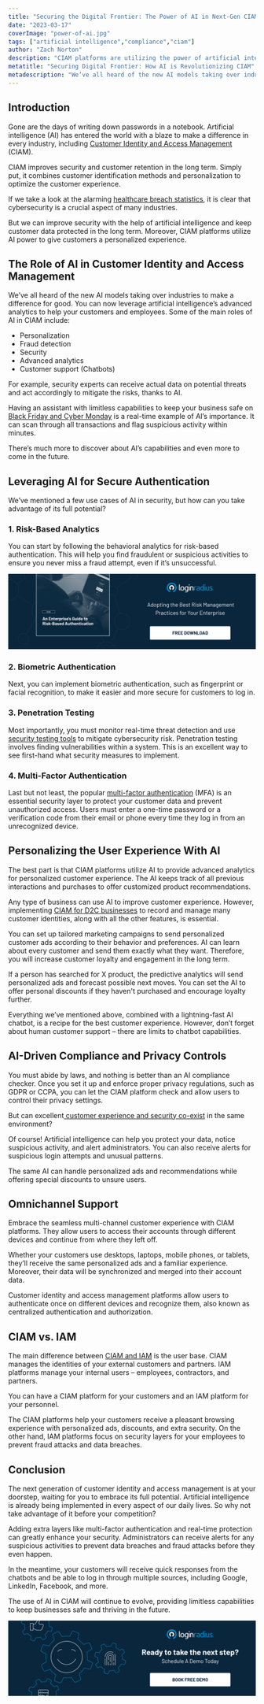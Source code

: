 ```yaml
---
title: "Securing the Digital Frontier: The Power of AI in Next-Gen CIAM"
date: "2023-03-17"
coverImage: "power-of-ai.jpg"
tags: ["artificial intelligence","compliance","ciam"] 
author: "Zach Norton"
description: "CIAM platforms are utilizing the power of artificial intelligence to give customers a personalized experience. This blog gives a walkthrough of some of the key roles of AI in CIAM, including personalization, security and advanced analytics."
metatitle: "Securing Digital Frontier: How AI is Revolutionizing CIAM"
metadescription: "We’ve all heard of the new AI models taking over industries. You can now leverage AI’s advanced analytics in CIAM to help your customers."
---
```


## Introduction

Gone are the days of writing down passwords in a notebook. Artificial intelligence (AI) has entered the world with a blaze to make a difference in every industry, including [Customer Identity and Access Management](https://www.loginradius.com/blog/identity/customer-identity-and-access-management/) (CIAM).

CIAM improves security and customer retention in the long term. Simply put, it combines customer identification methods and personalization to optimize the customer experience.

If we take a look at the alarming [healthcare breach statistics](https://resources.freeagentcrm.com/healthcare-data-breach-statistics/), it is clear that cybersecurity is a crucial aspect of many industries.

But we can improve security with the help of artificial intelligence and keep customer data protected in the long term. Moreover, CIAM platforms utilize AI power to give customers a personalized experience.

## The Role of AI in Customer Identity and Access Management

We’ve all heard of the new AI models taking over industries to make a difference for good. You can now leverage artificial intelligence’s advanced analytics to help your customers and employees. Some of the main roles of AI in CIAM include:

* Personalization
* Fraud detection
* Security
* Advanced analytics
* Customer support (Chatbots)

For example, security experts can receive actual data on potential threats and act accordingly to mitigate the risks, thanks to AI.

Having an assistant with limitless capabilities to keep your business safe on [Black Friday and Cyber Monday](https://www.loginradius.com/blog/identity/10-black-friday-cyber-monday-tips-for-businesses/) is a real-time example of AI’s importance. It can scan through all transactions and flag suspicious activity within minutes. 

There’s much more to discover about AI’s capabilities and even more to come in the future.

## Leveraging AI for Secure Authentication

We’ve mentioned a few use cases of AI in security, but how can you take advantage of its full potential? 

### 1. Risk-Based Analytics

You can start by following the behavioral analytics for risk-based authentication. This will help you find fraudulent or suspicious activities to ensure you never miss a fraud attempt, even if it’s unsuccessful.

[![GD-EG-to-RBA](GD-EG-to-RBA.png)](https://www.loginradius.com/resource/an-enterprises-guide-to-risk-based-authentication/)

### 2. Biometric Authentication

Next, you can implement biometric authentication, such as fingerprint or facial recognition, to make it easier and more secure for customers to log in.

### 3. Penetration Testing

Most importantly, you must monitor real-time threat detection and use [security testing tools](https://pentest-tools.com/alltools) to mitigate cybersecurity risk. Penetration testing involves finding vulnerabilities within a system. This is an excellent way to see first-hand what security measures to implement.

### 4. Multi-Factor Authentication

Last but not least, the popular [multi-factor authentication](https://www.loginradius.com/multi-factor-authentication/) (MFA) is an essential security layer to protect your customer data and prevent unauthorized access. Users must enter a one-time password or a verification code from their email or phone every time they log in from an unrecognized device.

## Personalizing the User Experience With AI

The best part is that CIAM platforms utilize AI to provide advanced analytics for personalized customer experience. The AI keeps track of all previous interactions and purchases to offer customized product recommendations.

Any type of business can use AI to improve customer experience. However, implementing [CIAM for D2C businesses](https://www.loginradius.com/blog/identity/d2c-brands-utilize-ciam-for-growth/) to record and manage many customer identities, along with all the other features, is essential.

You can set up tailored marketing campaigns to send personalized customer ads according to their behavior and preferences. AI can learn about every customer and send them exactly what they want. Therefore, you will increase customer loyalty and engagement in the long term.

If a person has searched for X product, the predictive analytics will send personalized ads and forecast possible next moves. You can set the AI to offer personal discounts if they haven't purchased and encourage loyalty further.

Everything we’ve mentioned above, combined with a lightning-fast AI chatbot, is a recipe for the best customer experience. However, don’t forget about human customer support – there are limits to chatbot capabilities.

## AI-Driven Compliance and Privacy Controls

You must abide by laws, and nothing is better than an AI compliance checker. Once you set it up and enforce proper privacy regulations, such as GDPR or CCPA, you can let the CIAM platform check and allow users to control their privacy settings.

But can excellent[ customer experience and security co-exist](https://www.loginradius.com/blog/identity/security-ux-can-coexist/) in the same environment?

Of course! Artificial intelligence can help you protect your data, notice suspicious activity, and alert administrators. You can also receive alerts for suspicious login attempts and unusual patterns.

The same AI can handle personalized ads and recommendations while offering special discounts to unsure users.

## Omnichannel Support

Embrace the seamless multi-channel customer experience with CIAM platforms. They allow users to access their accounts through different devices and continue from where they left off.

Whether your customers use desktops, laptops, mobile phones, or tablets, they’ll receive the same personalized ads and a familiar experience. Moreover, their data will be synchronized and merged into their account data.

Customer identity and access management platforms allow users to authenticate once on different devices and recognize them, also known as centralized authentication and authorization.

## CIAM vs. IAM

The main difference between [CIAM and IAM](https://www.loginradius.com/blog/identity/iam-vs-ciam/) is the user base. CIAM manages the identities of your external customers and partners. IAM platforms manage your internal users – employees, contractors, and partners. 

You can have a CIAM platform for your customers and an IAM platform for your personnel.

The CIAM platforms help your customers receive a pleasant browsing experience with personalized ads, discounts, and extra security. On the other hand, IAM platforms focus on security layers for your employees to prevent fraud attacks and data breaches.

## Conclusion

The next generation of customer identity and access management is at your doorstep, waiting for you to embrace its full potential. Artificial intelligence is already being implemented in every aspect of our daily lives. So why not take advantage of it before your competition?

Adding extra layers like multi-factor authentication and real-time protection can greatly enhance your security. Administrators can receive alerts for any suspicious activities to prevent data breaches and fraud attacks before they even happen.

In the meantime, your customers will receive quick responses from the chatbots and be able to log in through multiple sources, including Google, LinkedIn, Facebook, and more.

The use of AI in CIAM will continue to evolve, providing limitless capabilities to keep businesses safe and thriving in the future.

[![book-a-demo-Consultation](../../assets/book-a-demo-loginradius.png)](https://www.loginradius.com/book-a-demo/)